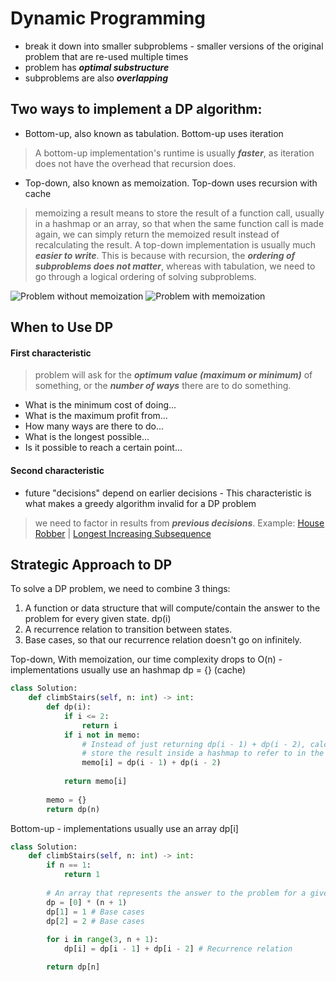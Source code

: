 # Dynamic Programming
- break it down into smaller subproblems - smaller versions of the original problem that are re-used multiple times
- problem has ***optimal substructure***
- subproblems are also ***overlapping***

## Two ways to implement a DP algorithm:
- Bottom-up, also known as tabulation.
Bottom-up uses iteration
> A bottom-up implementation's runtime is usually ***faster***, as iteration does not have the overhead that recursion does.
- Top-down, also known as memoization.
Top-down uses recursion with cache
> memoizing a result means to store the result of a function call, usually in a hashmap or an array, so that when the same function call is made again, we can simply return the memoized result instead of recalculating the result.
> A top-down implementation is usually much ***easier to write***. This is because with recursion, the ***ordering of subproblems does not matter***, whereas with tabulation, we need to go through a logical ordering of solving subproblems.

![Problem without memoization](https://github.com/MaryamZahiri/LC-Algorithms/assets/52676399/68f5510f-1527-4724-8097-cee97a68b8a1)
![Problem with memoization](https://github.com/MaryamZahiri/LC-Algorithms/assets/52676399/a21ef85e-d7a2-43db-92ab-c0c80026a570)

## When to Use DP
#### First characteristic 
> problem will ask for the ***optimum value (maximum or minimum)*** of something, or the ***number of ways*** there are to do something.
- What is the minimum cost of doing...
- What is the maximum profit from...
- How many ways are there to do...
- What is the longest possible...
- Is it possible to reach a certain point...

#### Second characteristic
- future "decisions" depend on earlier decisions - This characteristic is what makes a greedy algorithm invalid for a DP problem
> we need to factor in results from ***previous decisions***.
Example: [House Robber](https://leetcode.com/problems/house-robber/description/) | [Longest Increasing Subsequence](https://leetcode.com/problems/longest-increasing-subsequence/description/)

## Strategic Approach to DP
To solve a DP problem, we need to combine 3 things:
1. A function or data structure that will compute/contain the answer to the problem for every given state. dp(i)
2. A recurrence relation to transition between states.
3. Base cases, so that our recurrence relation doesn't go on infinitely.

Top-down, With memoization, our time complexity drops to O(n) - implementations usually use an hashmap dp = {} (cache)
```python
class Solution:
    def climbStairs(self, n: int) -> int:
        def dp(i):
            if i <= 2: 
                return i
            if i not in memo:
                # Instead of just returning dp(i - 1) + dp(i - 2), calculate it once and then
                # store the result inside a hashmap to refer to in the future.
                memo[i] = dp(i - 1) + dp(i - 2)
            
            return memo[i]
        
        memo = {}
        return dp(n)
```

Bottom-up - implementations usually use an array dp[i]
```python
class Solution:
    def climbStairs(self, n: int) -> int:
        if n == 1:
            return 1
            
        # An array that represents the answer to the problem for a given state
        dp = [0] * (n + 1)
        dp[1] = 1 # Base cases
        dp[2] = 2 # Base cases
        
        for i in range(3, n + 1):
            dp[i] = dp[i - 1] + dp[i - 2] # Recurrence relation

        return dp[n]
```